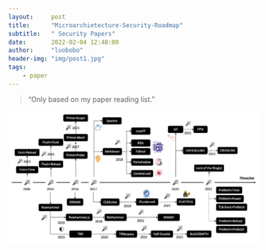 ```yaml
---
layout:     post
title:      "Microarchietecture-Security-Roadmap"
subtitle:   " Security Papers"
date:       2022-02-04 12:48:00
author:     "luobobo"
header-img: "img/post1.jpg"
tags:
    - paper
---
```


> “Only based on my paper reading list.”

![Microarchietecture-Security-Roadmap](img/roadmap.png)